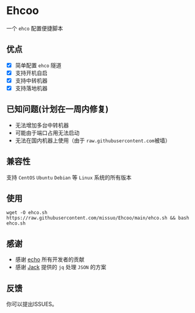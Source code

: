 # Ehcoo
一个 `ehco` 配置便捷脚本

## 优点
- [x] 简单配置 `ehco` 隧道
- [x] 支持开机自启
- [x] 支持中转机器 
- [x] 支持落地机器

## 已知问题(计划在一周内修复)
- 无法增加多台中转机器
- 可能由于端口占用无法启动
- 无法在国内机器上使用（由于 `raw.githubusercontent.com`被墙）

## 兼容性
支持 `CentOS` `Ubuntu` `Debian` 等 `Linux` 系统的所有版本

## 使用
```shell
wget -O ehco.sh https://raw.githubusercontent.com/missuo/Ehcoo/main/ehco.sh && bash ehco.sh
```
## 感谢
- 感谢 [echo](https://github.com/Ehco1996/ehco) 所有开发者的贡献
- 感谢 [Jack](https://github.com/Jackxun123) 提供的 `jq` 处理 `JSON` 的方案

## 反馈
你可以提出ISSUES。
